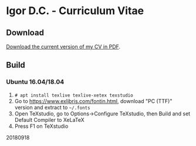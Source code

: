 # Igor D.C. - Curriculum Vitae

## Download

[Download the current version of my CV in PDF](https://github.com/igordcard/cv/blob/master/igordcard_cv.pdf?raw=true).

## Build

### Ubuntu 16.04/18.04

1. `# apt install texlive texlive-xetex texstudio`
2. Go to https://www.exljbris.com/fontin.html, download "PC (TTF)" version and extract to `~/.fonts`
3. Open TeXstudio, go to Options->Configure TeXstudio, then Build and set Default Compiler to XeLaTeX
4. Press F1 on TeXstudio

20180918